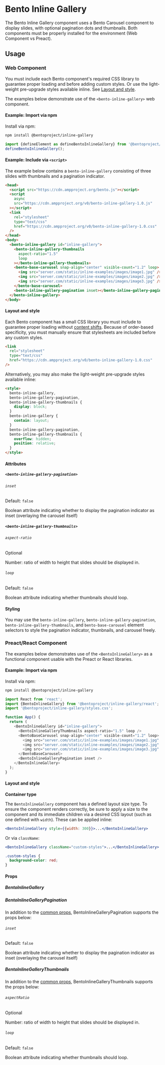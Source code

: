 # Bento Inline Gallery

The Bento Inline Gallery component uses a Bento Carousel component to display slides, with optional pagination dots and thumbnails. Both components must be properly installed for the environment (Web Component vs Preact).

## Usage

### Web Component

You must include each Bento component's required CSS library to guarantee proper loading and before adding custom styles. Or use the light-weight pre-upgrade styles available inline. See [Layout and style](#layout-and-style).

The examples below demonstrate use of the `<bento-inline-gallery>` web component.

#### Example: Import via npm

Install via npm:

```sh
npm install @bentoproject/inline-gallery
```

```javascript
import {defineElement as defineBentoInlineGallery} from '@bentoproject/inline-gallery';
defineBentoInlineGallery();
```

#### Example: Include via `<script>`

The example below contains a `bento-inline-gallery` consisting of three slides with thumbnails and a pagination indicator.

```html
<head>
  <script src="https://cdn.ampproject.org/bento.js"></script>
  <script
    async
    src="https://cdn.ampproject.org/v0/bento-inline-gallery-1.0.js"
  ></script>
  <link
    rel="stylesheet"
    type="text/css"
    href="https://cdn.ampproject.org/v0/bento-inline-gallery-1.0.css"
  />
</head>
<body>
  <bento-inline-gallery id="inline-gallery">
    <bento-inline-gallery-thumbnails
      aspect-ratio="1.5"
      loop
    ></bento-inline-gallery-thumbnails>
    <bento-base-carousel snap-align="center" visible-count="1.2" loop>
      <img src="server.com/static/inline-examples/images/image1.jpg" />
      <img src="server.com/static/inline-examples/images/image2.jpg" />
      <img src="server.com/static/inline-examples/images/image3.jpg" />
    </bento-base-carousel>
    <bento-inline-gallery-pagination inset></bento-inline-gallery-pagination>
  </bento-inline-gallery>
</body>
```

#### Layout and style

Each Bento component has a small CSS library you must include to guarantee proper loading without [content shifts](https://web.dev/cls/). Because of order-based specificity, you must manually ensure that stylesheets are included before any custom styles.

```html
<link
  rel="stylesheet"
  type="text/css"
  href="https://cdn.ampproject.org/v0/bento-inline-gallery-1.0.css"
/>
```

Alternatively, you may also make the light-weight pre-upgrade styles available inline:

```html
<style>
  bento-inline-gallery,
  bento-inline-gallery-pagination,
  bento-inline-gallery-thumbnails {
    display: block;
  }
  bento-inline-gallery {
    contain: layout;
  }
  bento-inline-gallery-pagination,
  bento-inline-gallery-thumbnails {
    overflow: hidden;
    position: relative;
  }
</style>
```

#### Attributes

##### `<bento-inline-gallery-pagination>`

###### `inset`

Default: `false`

Boolean attribute indicating whether to display the pagination indicator as inset (overlaying the carousel itself)

##### `<bento-inline-gallery-thumbnails>`

###### `aspect-ratio`

Optional

Number: ratio of width to height that slides should be displayed in.

###### `loop`

Default: `false`

Boolean attribute indicating whether thumbnails should loop.

#### Styling

You may use the `bento-inline-gallery`, `bento-inline-gallery-pagination`, `bento-inline-gallery-thumbnails`, and `bento-base-carousel` element selectors to style the pagination indicator, thumbnails, and carousel freely.

### Preact/React Component

The examples below demonstrates use of the `<BentoInlineGallery>` as a functional component usable with the Preact or React libraries.

#### Example: Import via npm

Install via npm:

```sh
npm install @bentoproject/inline-gallery
```

```javascript
import React from 'react';
import {BentoInlineGallery} from '@bentoproject/inline-gallery/react';
import '@bentoproject/inline-gallery/styles.css';

function App() {
  return (
    <BentoInlineGallery id="inline-gallery">
      <BentoInlineGalleryThumbnails aspect-ratio="1.5" loop />
      <BentoBaseCarousel snap-align="center" visible-count="1.2" loop>
        <img src="server.com/static/inline-examples/images/image1.jpg" />
        <img src="server.com/static/inline-examples/images/image2.jpg" />
        <img src="server.com/static/inline-examples/images/image3.jpg" />
      </BentoBaseCarousel>
      <BentoInlineGalleryPagination inset />
    </BentoInlineGallery>
  );
}
```

#### Layout and style

**Container type**

The `BentoInlineGallery` component has a defined layout size type. To ensure the component renders correctly, be sure to apply a size to the component and its immediate children via a desired CSS layout (such as one defined with `width`). These can be applied inline:

```jsx
<BentoInlineGallery style={{width: 300}}>...</BentoInlineGallery>
```

Or via `className`:

```jsx
<BentoInlineGallery className="custom-styles">...</BentoInlineGallery>
```

```css
.custom-styles {
  background-color: red;
}
```

#### Props

##### BentoInlineGallery

##### BentoInlineGalleryPagination

In addition to the [common props](../../../docs/spec/bento-common-props.md), BentoInlineGalleryPagination supports the props below:

###### `inset`

Default: `false`

Boolean attribute indicating whether to display the pagination indicator as inset (overlaying the carousel itself)

##### BentoInlineGalleryThumbnails

In addition to the [common props](../../../docs/spec/bento-common-props.md), BentoInlineGalleryThumbnails supports the props below:

###### `aspectRatio`

Optional

Number: ratio of width to height that slides should be displayed in.

###### `loop`

Default: `false`

Boolean attribute indicating whether thumbnails should loop.
